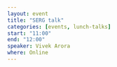 ```yaml
---
layout: event
title: "SERG talk"
categories: [events, lunch-talks]
start: "11:00"
end: "12:00"
speaker: Vivek Arora
where: Online
---
```






